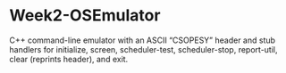 # Week2-OSEmulator
C++ command-line emulator with an ASCII “CSOPESY” header and stub handlers for initialize, screen, scheduler-test, scheduler-stop, report-util, clear (reprints header), and exit.
